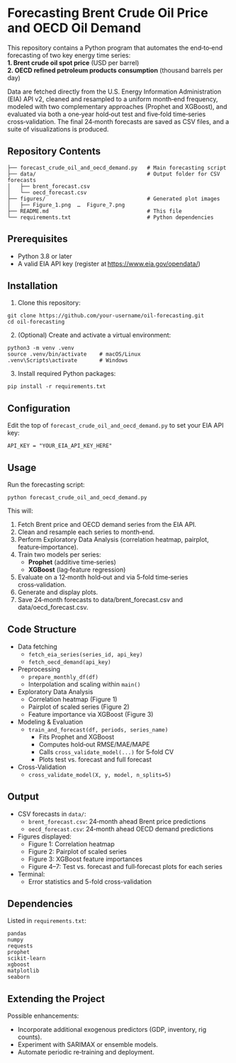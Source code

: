# Forecasting Brent Crude Oil Price and OECD Oil Demand

This repository contains a Python program that automates the end‑to‑end forecasting of two key energy time series:  
  **1. Brent crude oil spot price** (USD per barrel)  
  **2. OECD refined petroleum products consumption** (thousand barrels per day)  

Data are fetched directly from the U.S. Energy Information Administration (EIA) API v2, cleaned and resampled to a uniform month‑end frequency, 
modeled with two complementary approaches (Prophet and XGBoost), and evaluated via both a one‑year hold‑out test and five‑fold time‑series cross‑validation. 
The final 24‑month forecasts are saved as CSV files, and a suite of visualizations is produced.  

## Repository Contents
```
├── forecast_crude_oil_and_oecd_demand.py   # Main forecasting script
├── data/                                   # Output folder for CSV forecasts
│   ├── brent_forecast.csv
│   └── oecd_forecast.csv
├── figures/                                # Generated plot images
│   ├── Figure_1.png  …  Figure_7.png
├── README.md                               # This file
└── requirements.txt                        # Python dependencies
```

## Prerequisites
- Python 3.8 or later
- A valid EIA API key (register at https://www.eia.gov/opendata/)  

## Installation
1. Clone this repository:
```
git clone https://github.com/your‑username/oil-forecasting.git
cd oil-forecasting
```
2. (Optional) Create and activate a virtual environment:
```
python3 -m venv .venv
source .venv/bin/activate    # macOS/Linux
.venv\Scripts\activate       # Windows
```
3. Install required Python packages:
```
pip install -r requirements.txt
```

## Configuration
Edit the top of `forecast_crude_oil_and_oecd_demand.py` to set your EIA API key:
```
API_KEY = "YOUR_EIA_API_KEY_HERE"
```

## Usage
Run the forecasting script:
```
python forecast_crude_oil_and_oecd_demand.py
```
This will:  
1. Fetch Brent price and OECD demand series from the EIA API.
2. Clean and resample each series to month‑end.  
3. Perform Exploratory Data Analysis (correlation heatmap, pairplot, feature‑importance).
4. Train two models per series:
   - **Prophet** (additive time‑series)
   - **XGBoost** (lag‑feature regression)
5. Evaluate on a 12‑month hold‑out and via 5‑fold time‑series cross‑validation.
6. Generate and display plots.
7. Save 24‑month forecasts to data/brent_forecast.csv and data/oecd_forecast.csv.

## Code Structure
- Data fetching
  - `fetch_eia_series(series_id, api_key)`
  - `fetch_oecd_demand(api_key)`
- Preprocessing
  - `prepare_monthly_df(df)`
  - Interpolation and scaling within `main()`
- Exploratory Data Analysis
  - Correlation heatmap (Figure 1)
  - Pairplot of scaled series (Figure 2)
  - Feature importance via XGBoost (Figure 3)
- Modeling & Evaluation
  - `train_and_forecast(df, periods, series_name)`
     - Fits Prophet and XGBoost
     - Computes hold‑out RMSE/MAE/MAPE
     - Calls `cross_validate_model(...)` for 5‑fold CV
     - Plots test vs. forecast and full forecast
- Cross-Validation
  - `cross_validate_model(X, y, model, n_splits=5)`

## Output
- CSV forecasts in `data/`:
  - `brent_forecast.csv`: 24‑month ahead Brent price predictions
  - `oecd_forecast.csv`: 24‑month ahead OECD demand predictions
- Figures displayed:
  - Figure 1: Correlation heatmap
  - Figure 2: Pairplot of scaled series
  - Figure 3: XGBoost feature importances
  - Figure 4–7: Test vs. forecast and full‑forecast plots for each series
- Terminal:
  - Error statistics and 5-fold cross-validation

## Dependencies
Listed in `requirements.txt`:  
```
pandas
numpy
requests
prophet
scikit-learn
xgboost
matplotlib
seaborn
```

## Extending the Project
Possible enhancements:
- Incorporate additional exogenous predictors (GDP, inventory, rig counts).
- Experiment with SARIMAX or ensemble models.
- Automate periodic re‑training and deployment.



  
